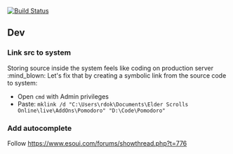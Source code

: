 [![Build Status](https://travis-ci.org/rdok/eso-pomodoro.svg?branch=master)](https://travis-ci.org/rdok/eso-pomodoro)

## Dev

### Link src to system
Storing source inside the system feels like coding on production server :mind_blown: Let's fix that by creating a symbolic link from the source code to system:
- Open `cmd` with Admin privileges
- Paste: `mklink /d "C:\Users\rdok\Documents\Elder Scrolls Online\live\AddOns\Pomodoro" "D:\Code\Pomodoro"`

### Add autocomplete 
Follow https://www.esoui.com/forums/showthread.php?t=776
